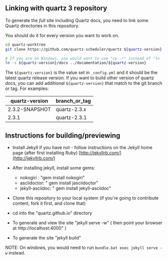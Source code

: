 ## Linking with quartz 3 repository

To generate the *full* site including Quartz docs, you need to link some Quartz directories in this repository.

You should do it for every version you want to work on.

```bash
cd quartz-worktree
git clone https://github.com/quartz-scheduler/quartz ${quartz-version}

# If you are on Windows, you would want to use "cp -r" instead of "ln -s"
ln -s ${quartz-version}/docs ../documentation/${quartz-version}
```

The `${quartz-version}` is the value set in `_config.yml` and it should be the latest
quartz release version. If you want to build other version of quartz docs, you can
add additional `${quartz-version}` that match to the git branch or tag. For examples: 

|quartz-version |branch_or_tag |
|---------------|--------------|
|2.3.2-SNAPSHOT |quartz-2.3.x  |
|2.3.1          |quartz-2.3.1  |

## Instructions for building/previewing

* Install Jekyll if you have not - follow instructions on the Jekyll home page (after first installing Ruby)
[http://jekyllrb.com/](http://jekyllrb.com/)

* After installing jekyll, install some gems:
  * nokogiri : "gem install nokogiri"
  * asciidoctor: " gem install jasciidoctor"
  * jekyll-asciidoc: " gem install jekyll-asciidoc"

* Clone this repository to your local system (if you're going to contribute content, fork it first, and clone that)
* cd into the "quartz.github.io" directory

* To generate and view the site "jekyll serve -w"   ( then point your browser at http://localhost:4000" )
* To generate the site "jekyll build"  

NOTE: On windows, you would need to run `bundle.bat exec jekyll serve -w` instead.
